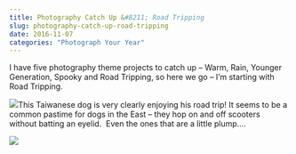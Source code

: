 ```yaml
---
title: Photography Catch Up &#8211; Road Tripping
slug: photography-catch-up-road-tripping
date: 2016-11-07
categories: "Photograph Your Year"
---
```


<p>I have five photography theme projects to catch up – Warm, Rain, Younger Generation, Spooky and Road Tripping, so here we go – I’m starting with Road Tripping.</p>
<p><img src="http://res.cloudinary.com/dy6grlu8z/image/upload/v1558841775/lkbgfonx7erxzyb9osne.jpg"/>This Taiwanese dog is very clearly enjoying his road trip! It seems to be a common pastime for dogs in the East – they hop on and off scooters without batting an eyelid.  Even the ones that are a little plump….</p>
<p><img src="http://res.cloudinary.com/dy6grlu8z/image/upload/v1558841776/ldxyjeljavkk6apvg5xs.jpg"/></p>







